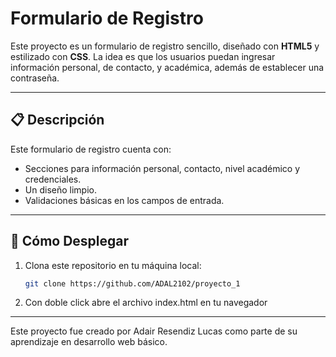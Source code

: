 # Formulario de Registro 

Este proyecto es un formulario de registro sencillo, diseñado con **HTML5** y estilizado con **CSS**. La idea es que los usuarios puedan ingresar información personal, 
de contacto, y académica, además de establecer una contraseña.

---
## 📋 Descripción

Este formulario de registro cuenta con:
- Secciones para información personal, contacto, nivel académico y credenciales.
- Un diseño limpio.
- Validaciones básicas en los campos de entrada.

---
## 🚀 Cómo Desplegar

1. Clona este repositorio en tu máquina local:
   ```bash
   git clone https://github.com/ADAL2102/proyecto_1
2. Con doble click abre el archivo index.html en tu navegador

---

Este proyecto fue creado por Adair Resendiz Lucas como parte de su aprendizaje en desarrollo web básico.
